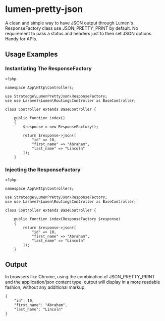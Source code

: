 # lumen-pretty-json

A clean and simple way to have JSON output through Lumen's ResponseFactory class use JSON_PRETTY_PRINT by default. No requirement to pass a status and headers just to then set JSON options. Handy for APIs.

## Usage Examples

### Instantiating The ResponseFactory
```
<?php

namespace App\Http\Controllers;

use Stratedge\LumenPrettyJson\ResponseFactory;
use use Laravel\Lumen\Routing\Controller as BaseController;

class Controller extends BaseController {

	public function index()
	{
		$response = new ResponseFactory();
		
		return $response->json([
			"id" => 10,
			"first_name" => "Abraham",
			"last_name" => "Lincoln"
		]);
	}

```

### Injecting the ResponseFactory
```
<?php

namespace App\Http\Controllers;

use Stratedge\LumenPrettyJson\ResponseFactory;
use use Laravel\Lumen\Routing\Controller as BaseController;

class Controller extends BaseController {

	public function index(ResponseFactory $response)
	{	
		return $response->json([
			"id" => 10,
			"first_name" => "Abraham",
			"last_name" => "Lincoln"
		]);
	}
```

## Output
In browsers like Chrome, using the combination of JSON_PRETTY_PRINT and the application/json content type, output will display in a more readable fashion, without any additional markup:

```
{
	"id": 10,
	"first_name": "Abraham",
	"last_name": "Lincoln"
}
```
